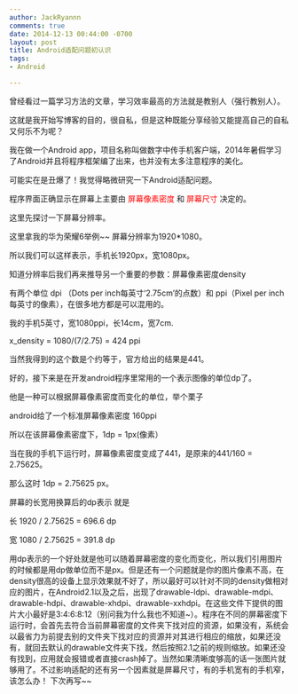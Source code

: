 ```yaml
---
author: JackRyannn
comments: true
date: 2014-12-13 00:44:00 -0700
layout: post
title: Android适配问题初认识
tags:
- Android

---
```


曾经看过一篇学习方法的文章，学习效率最高的方法就是教别人（强行教别人）。

这就是我开始写博客的目的，很自私，但是这种既能分享经验又能提高自己的自私又何乐不为呢？


我在做一个Android app，项目名称叫做数字中传手机客户端，2014年暑假学习了Android并且将程序框架编了出来，也并没有太多注意程序的美化。

可能实在是丑爆了！我觉得略微研究一下Android适配问题。

程序界面正确显示在屏幕上主要由 <font color=red>屏幕像素密度</font> 和 <font color=red>屏幕尺寸</font> 决定的。

这里先探讨一下屏幕分辨率。

这里拿我的华为荣耀6举例~~ 屏幕分辨率为1920*1080。

所以我们可以这样表示，手机长1920px，宽1080px。

知道分辨率后我们再来推导另一个重要的参数：屏幕像素密度density

有两个单位   dpi （Dots per inch每英寸‘2.75cm’的点数）和  ppi（Pixel per inch 每英寸的像素），在很多地方都是可以混用的。

我的手机5英寸，宽1080ppi，长14cm，宽7cm.

x_density = 1080/(7/2.75) = 424 ppi

当然我得到的这个数是个约等于，官方给出的结果是441。

好的，接下来是在开发android程序里常用的一个表示图像的单位dp了。

他是一种可以根据屏幕像素密度而变化的单位，举个栗子

android给了一个标准屏幕像素密度 160ppi

所以在该屏幕像素密度下，1dp = 1px(像素）

当在我的手机下运行时，屏幕像素密度变成了441，是原来的441/160 = 2.75625。

那么这时 1dp = 2.75625 px。

屏幕的长宽用换算后的dp表示 就是 

长 1920 / 2.75625 = 696.6 dp

宽 1080 / 2.75625 = 391.8 dp


用dp表示的一个好处就是他可以随着屏幕密度的变化而变化，所以我们引用图片的时候都是用dp做单位而不是px。但是还有一个问题就是你的图片像素不高，在density很高的设备上显示效果就不好了，所以最好可以针对不同的density做相对应的图片，在Android2.1以及之后，出现了drawable-ldpi、drawable-mdpi、drawable-hdpi、drawable-xhdpi、drawable-xxhdpi。在这些文件下提供的图片大小最好是3:4:6:8:12（别问我为什么我也不知道~）。程序在不同的屏幕密度下运行时，会首先去符合当前屏幕密度的文件夹下找对应的资源，如果没有，系统会以最省力为前提去别的文件夹下找对应的资源并对其进行相应的缩放，如果还没有，就回去默认的drawable文件夹下找，然后按照2.1之前的规则缩放。如果还没有找到，应用就会报错或者直接crash掉了。当然如果清晰度够高的话一张图片就够用了。不过影响适配的还有另一个因素就是屏幕尺寸，有的手机宽有的手机窄，该怎么办！
下次再写~~